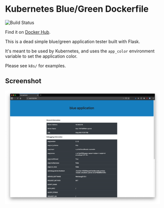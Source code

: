 # Kubernetes Blue/Green Dockerfile

![Build Status](https://travis-ci.org/alexfeig/docker_bluegreen.svg?branch=master)

Find it on [Docker Hub](https://hub.docker.com/r/alexfeig/bluegreen).

This is a dead simple blue/green application tester built with Flask.

It's meant to be used by Kubernetes, and uses the `app_color` environment variable to set the application color.

Please see `k8s/` for examples.

## Screenshot

[![Build Status](docs/sample.png)](https://travis-ci.org/alexfeig/docker_bluegreen)